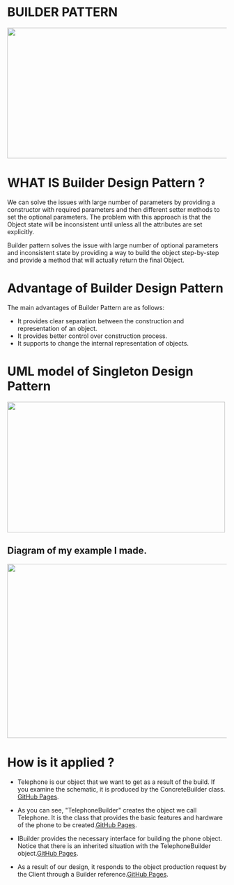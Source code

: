 # BUILDER PATTERN

<img src="https://refactoring.guru/images/patterns/content/builder/builder-en.png?id=617612423ea3752477dc90929115b3ee" width="600" height="300">

# WHAT IS Builder Design Pattern ?

We can solve the issues with large number of parameters by providing a constructor with required parameters and then different setter methods to set the optional parameters. The problem with this approach is that the Object state will be inconsistent until unless all the attributes are set explicitly.

Builder pattern solves the issue with large number of optional parameters and inconsistent state by providing a way to build the object step-by-step and provide a method that will actually return the final Object.

# Advantage of Builder Design Pattern

The main advantages of Builder Pattern are as follows:

- It provides clear separation between the construction and representation of an object.
- It provides better control over construction process.
- It supports to change the internal representation of objects.

# UML model of Singleton Design Pattern

<img src="https://encrypted-tbn0.gstatic.com/images?q=tbn:ANd9GcTMvIX23f9sJJBV0zBIuNqQJcghDd4omimkJg&usqp=CAU" width="500" height="300">

## Diagram of my example I made.

<img src="https://user-images.githubusercontent.com/96787308/158039138-b645c137-18a6-450b-800a-bbb6164d36d9.png" width="600" height="400">


# How is it applied ?

- Telephone is our object that we want to get as a result of the build. If you examine the schematic, it is produced by the ConcreteBuilder class. [GitHub Pages](https://github.com/oguzhanKomcu/Design_Patterns/blob/master/Creational_Patterns/Builder_Pattern/Model/Telephone.cs).

- As you can see, "TelephoneBuilder" creates the object we call Telephone. It is the class that provides the basic features and hardware of the phone to be created.[GitHub Pages](https://github.com/oguzhanKomcu/Design_Patterns/blob/master/Creational_Patterns/Builder_Pattern/Builder/TelephoneBuilder.cs).
 
- IBuilder provides the necessary interface for building the phone object. Notice that there is an inherited situation with the TelephoneBuilder object.[GitHub Pages](https://github.com/oguzhanKomcu/Design_Patterns/tree/master/Creational_Patterns/Builder_Pattern/Interface).

- As a result of our design, it responds to the object production request by the Client through a Builder reference.[GitHub Pages](https://github.com/oguzhanKomcu/Design_Patterns/blob/master/Creational_Patterns/Builder_Pattern/Program.cs).


